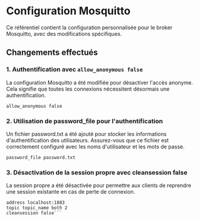 # Configuration Mosquitto

Ce référentiel contient la configuration personnalisée pour le broker Mosquitto, avec des modifications spécifiques.

## Changements effectués

### 1. Authentification avec `allow_anonymous false`

La configuration Mosquitto a été modifiée pour désactiver l'accès anonyme. Cela signifie que toutes les connexions nécessitent désormais une authentification.

```allow_anonymous false```

### 2. Utilisation de password_file pour l'authentification

Un fichier password.txt a été ajouté pour stocker les informations d'authentification des utilisateurs. Assurez-vous que ce fichier est correctement configuré avec les noms d'utilisateur et les mots de passe.

```password_file password.txt```

### 3. Désactivation de la session propre avec cleansession false

La session propre a été désactivée pour permettre aux clients de reprendre une session existante en cas de perte de connexion.

```connection bridge_name
address localhost:1883
topic topic_name both 2
cleansession false```
